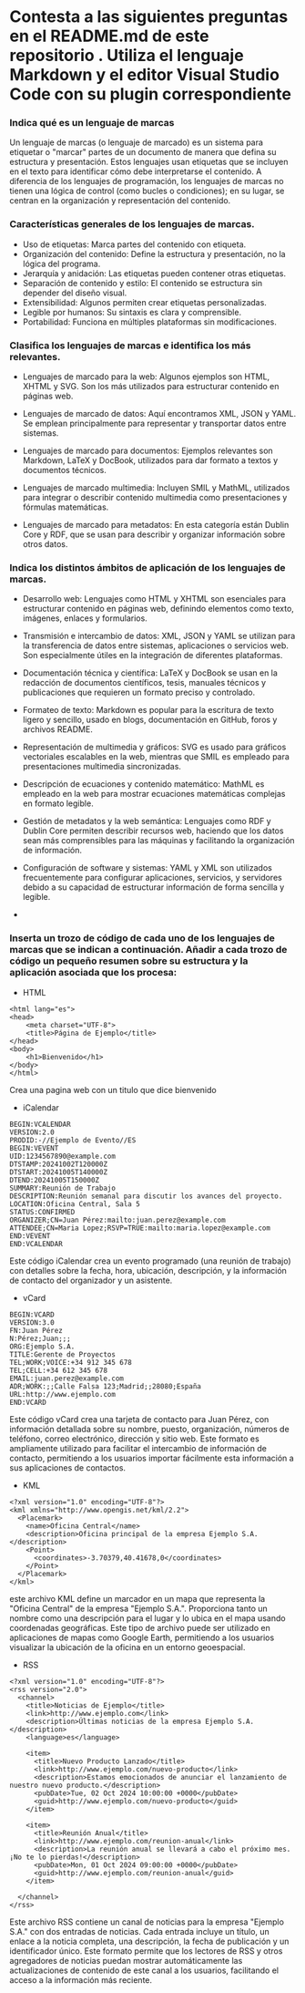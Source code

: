 # Contesta a las siguientes preguntas en el README.md de este repositorio . Utiliza el lenguaje Markdown y el editor Visual Studio Code con su plugin correspondiente

### Indica qué es un lenguaje de marcas

Un lenguaje de marcas (o lenguaje de marcado) es un sistema para etiquetar o "marcar" partes de un documento de manera que defina su estructura y presentación. Estos lenguajes usan etiquetas que se incluyen en el texto para identificar cómo debe interpretarse el contenido. A diferencia de los lenguajes de programación, los lenguajes de marcas no tienen una lógica de control (como bucles o condiciones); en su lugar, se centran en la organización y representación del contenido.
### Características generales de los lenguajes de marcas.

- Uso de etiquetas: Marca partes del contenido con etiqueta.
- Organización del contenido: Define la estructura y presentación, no la lógica del programa.
- Jerarquía y anidación: Las etiquetas pueden contener otras etiquetas.
- Separación de contenido y estilo: El contenido se estructura sin depender del diseño visual.
- Extensibilidad: Algunos permiten crear etiquetas personalizadas.
- Legible por humanos: Su sintaxis es clara y comprensible.
- Portabilidad: Funciona en múltiples plataformas sin modificaciones.

### Clasifica los lenguajes de marcas e identifica los más relevantes.

   - Lenguajes de marcado para la web: 
   Algunos ejemplos son HTML, XHTML y SVG. Son los más utilizados para estructurar contenido en páginas web.
   
   - Lenguajes de marcado de datos: 
   Aquí encontramos XML, JSON y YAML. Se emplean principalmente para representar y transportar datos entre sistemas.

   - Lenguajes de marcado para documentos: 
   Ejemplos relevantes son Markdown, LaTeX y DocBook, utilizados para dar formato a textos y documentos técnicos.

   - Lenguajes de marcado multimedia: 
   Incluyen SMIL y MathML, utilizados para integrar o describir contenido multimedia como presentaciones y fórmulas matemáticas.

   - Lenguajes de marcado para metadatos: 
   En esta categoría están Dublin Core y RDF, que se usan para describir y organizar información sobre otros datos.



### Indica los distintos ámbitos de aplicación de los lenguajes de marcas.

- Desarrollo web: Lenguajes como HTML y XHTML son esenciales para estructurar contenido en páginas web, definindo elementos como texto, imágenes, enlaces y formularios.

- Transmisión e intercambio de datos: XML, JSON y YAML se utilizan para la transferencia de datos entre sistemas, aplicaciones o servicios web. Son especialmente útiles en la integración de diferentes plataformas.

- Documentación técnica y científica: LaTeX y DocBook se usan en la redacción de documentos científicos, tesis, manuales técnicos y publicaciones que requieren un formato preciso y controlado.

- Formateo de texto: Markdown es popular para la escritura de texto ligero y sencillo, usado en blogs, documentación en GitHub, foros y archivos README.

- Representación de multimedia y gráficos: SVG es usado para gráficos vectoriales escalables en la web, mientras que SMIL es empleado para presentaciones multimedia sincronizadas.

- Descripción de ecuaciones y contenido matemático: MathML es empleado en la web para mostrar ecuaciones matemáticas complejas en formato legible.

- Gestión de metadatos y la web semántica: Lenguajes como RDF y Dublin Core permiten describir recursos web, haciendo que los datos sean más comprensibles para las máquinas y facilitando la organización de información.

- Configuración de software y sistemas: YAML y XML son utilizados frecuentemente para configurar aplicaciones, servicios, y servidores debido a su capacidad de estructurar información de forma sencilla y legible.
- 
### Inserta un trozo de código de cada uno de los lenguajes de marcas que se indican a continuación. Añadir a cada trozo de código un pequeño resumen sobre su estructura y la aplicación asociada que los procesa:

- HTML
```
<html lang="es">
<head>
    <meta charset="UTF-8">
    <title>Página de Ejemplo</title>
</head>
<body>
    <h1>Bienvenido</h1>
</body>
</html>
```
Crea una pagina web con un titulo que dice bienvenido
- iCalendar

```
BEGIN:VCALENDAR
VERSION:2.0
PRODID:-//Ejemplo de Evento//ES
BEGIN:VEVENT
UID:1234567890@example.com
DTSTAMP:20241002T120000Z
DTSTART:20241005T140000Z
DTEND:20241005T150000Z
SUMMARY:Reunión de Trabajo
DESCRIPTION:Reunión semanal para discutir los avances del proyecto.
LOCATION:Oficina Central, Sala 5
STATUS:CONFIRMED
ORGANIZER;CN=Juan Pérez:mailto:juan.perez@example.com
ATTENDEE;CN=Maria Lopez;RSVP=TRUE:mailto:maria.lopez@example.com
END:VEVENT
END:VCALENDAR
```
Este código iCalendar crea un evento programado (una reunión de trabajo) con detalles sobre la fecha, hora, ubicación, descripción, y la información de contacto del organizador y un asistente.
- vCard 

```
BEGIN:VCARD
VERSION:3.0
FN:Juan Pérez
N:Pérez;Juan;;;
ORG:Ejemplo S.A.
TITLE:Gerente de Proyectos
TEL;WORK;VOICE:+34 912 345 678
TEL;CELL:+34 612 345 678
EMAIL:juan.perez@example.com
ADR;WORK:;;Calle Falsa 123;Madrid;;28080;España
URL:http://www.ejemplo.com
END:VCARD
```
Este código vCard crea una tarjeta de contacto para Juan Pérez, con información detallada sobre su nombre, puesto, organización, números de teléfono, correo electrónico, dirección y sitio web. Este formato es ampliamente utilizado para facilitar el intercambio de información de contacto, permitiendo a los usuarios importar fácilmente esta información a sus aplicaciones de contactos.
- KML
```
<?xml version="1.0" encoding="UTF-8"?>
<kml xmlns="http://www.opengis.net/kml/2.2">
  <Placemark>
    <name>Oficina Central</name>
    <description>Oficina principal de la empresa Ejemplo S.A.</description>
    <Point>
      <coordinates>-3.70379,40.41678,0</coordinates>
    </Point>
  </Placemark>
</kml>
```
este archivo KML define un marcador en un mapa que representa la "Oficina Central" de la empresa "Ejemplo S.A.". Proporciona tanto un nombre como una descripción para el lugar y lo ubica en el mapa usando coordenadas geográficas. Este tipo de archivo puede ser utilizado en aplicaciones de mapas como Google Earth, permitiendo a los usuarios visualizar la ubicación de la oficina en un entorno geoespacial.
- RSS
```
<?xml version="1.0" encoding="UTF-8"?>
<rss version="2.0">
  <channel>
    <title>Noticias de Ejemplo</title>
    <link>http://www.ejemplo.com</link>
    <description>Últimas noticias de la empresa Ejemplo S.A.</description>
    <language>es</language>

    <item>
      <title>Nuevo Producto Lanzado</title>
      <link>http://www.ejemplo.com/nuevo-producto</link>
      <description>Estamos emocionados de anunciar el lanzamiento de nuestro nuevo producto.</description>
      <pubDate>Tue, 02 Oct 2024 10:00:00 +0000</pubDate>
      <guid>http://www.ejemplo.com/nuevo-producto</guid>
    </item>

    <item>
      <title>Reunión Anual</title>
      <link>http://www.ejemplo.com/reunion-anual</link>
      <description>La reunión anual se llevará a cabo el próximo mes. ¡No te lo pierdas!</description>
      <pubDate>Mon, 01 Oct 2024 09:00:00 +0000</pubDate>
      <guid>http://www.ejemplo.com/reunion-anual</guid>
    </item>

  </channel>
</rss>
```
Este archivo RSS contiene un canal de noticias para la empresa "Ejemplo S.A." con dos entradas de noticias. Cada entrada incluye un título, un enlace a la noticia completa, una descripción, la fecha de publicación y un identificador único. Este formato permite que los lectores de RSS y otros agregadores de noticias puedan mostrar automáticamente las actualizaciones de contenido de este canal a los usuarios, facilitando el acceso a la información más reciente.